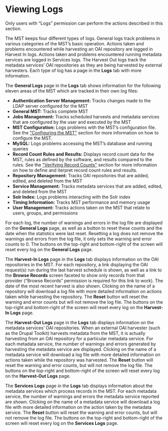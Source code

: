# Viewing Logs #

Only users with “Logs” permission can perform the actions described in this section.

The MST keeps four different types of logs. General logs track problems in various categories of the MST’s basic operation. Actions taken and problems encountered while harvesting an OAI repository are logged in Harvest In logs. Actions taken and problems encountered running metadata services are logged in Services logs. The Harvest Out logs track the metadata services’ OAI repositories as they are being harvested by external harvesters. Each type of log has a page in the **Logs** tab with more information.

The **General Logs** page in the **Logs** tab shows information for the following eleven areas of the MST which are tracked in their own log files:
  * **Authentication Server Management:** Tracks changes made to the LDAP server configured for the MST
  * **General MST:** Tracks complete MST
  * **Jobs Management:** Tracks scheduled harvests and metadata services that are configured by the user and executed by the MST
  * **MST Configuration:** Logs problems with the MST’s configuration file. See the ["Configuring the MST"](MstConfig.md) section for more information on how to configure the MST.
  * **MySQL:** Logs problems accessing the MST’s database and running queries
  * **Record Count Rules and Results:** Displays record count data for the MST, rules as defined by the software, and results compared to the rules.  See the ["Verifying Record Counts"](verifyRecordCounts.md) section for more information on how to define and iterpret record count rules and results.
  * **Repository Management:** Tracks OAI repositories that are added, edited, and deleted from the MST
  * **Service Management:** Tracks metadata services that are added, edited, and deleted from the MST
  * **Solr Index:** Logs problems interacting with the Solr index
  * **Timing Information:** Tracks MST performance and memory usage
  * **User Management:** Tracks actions taken on the MST that relate to users, groups, and permissions


For each log, the number of warnings and errors in the log file are displayed on the **General Logs** page, as well as a button to reset these counts and the date when the statistics were last reset. Resetting a log does not remove the warnings and errors from the log file, it only sets the warning and error counts to 0. The buttons on the top-right and bottom-right of the screen will reset every log on the **General Logs** page.

The **Harvest-In Logs** page in the **Logs** tab displays information on the OAI repositories in the MST. For each repository, a link displaying the OAI request(s) run during the last harvest schedule is shown, as well as a link to the **Browse Records** screen faceted to show only records from that provider (“Browse Records” permission is required for this link to work). The date of the most recent harvest is also shown. Clicking on the name of a repository will download a log file with more detailed information on actions taken while harvesting the repository. The **Reset** button will reset the warning and error counts but will not remove the log file. The buttons on the top-right and bottom-right of the screen will reset every log on the **Harvest-In Logs** page.

The **Harvest-Out Logs** page in the **Logs** tab displays information on the metadata services’ OAI repositories. When an external OAI harvester (such as the Drupal Toolkit) harvests metadata from the MST, it is actually harvesting from an OAI repository for a particular metadata service. For each metadata service, the number of warnings and errors generated by harvesting the metadata service are displayed. Clicking on the name of a metadata service will download a log file with more detailed information on actions taken while the repository was harvested. The **Reset** button will reset the warning and error counts, but will not remove the log file. The buttons on the top-right and bottom-right of the screen will reset every log on the **Harvest-Out Logs** page.

The **Services Logs** page in the **Logs** tab displays information about the metadata services which process records in the MST. For each metadata service, the number of warnings and errors the metadata service reported are shown. Clicking on the name of a metadata service will download a log file with more detailed information on the action taken by the metadata service. The **Reset** button will reset the warning and error counts, but will not remove the log file. The buttons on the top-right and bottom-right of the screen will reset every log on the **Services Logs** page.